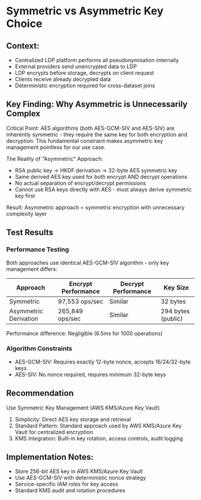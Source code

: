 # Symmetric vs Asymmetric Key Choice

## Context:

- Centralized LDP platform performs all pseudonymisation internally
- External providers send unencrypted data to LDP
- LDP encrypts before storage, decrypts on client request
- Clients receive already decrypted data
- Deterministic encryption required for cross-dataset joins

## Key Finding: Why Asymmetric is Unnecessarily Complex

Critical Point: AES algorithms (both AES-GCM-SIV and AES-SIV) are inherently symmetric - they require the same key for both encryption and decryption. This fundamental constraint makes asymmetric key management pointless for our use case.

The Reality of "Asymmetric" Approach:
- RSA public key → HKDF derivation → 32-byte AES symmetric key
- Same derived AES key used for both encrypt AND decrypt operations
- No actual separation of encrypt/decrypt permissions
- Cannot use RSA keys directly with AES - must always derive symmetric key first

Result: Asymmetric approach = symmetric encryption with unnecessary complexity layer

## Test Results

### Performance Testing

Both approaches use identical AES-GCM-SIV algorithm - only key management differs:

| Approach              | Encrypt Performance | Decrypt Performance | Key Size           |
|-----------------------|---------------------|---------------------|--------------------|
| Symmetric             | 97,553 ops/sec      | Similar             | 32 bytes           |
| Asymmetric Derivation | 265,849 ops/sec     | Similar             | 294 bytes (public) |

Performance difference: Negligible (6.5ms for 1000 operations)

### Algorithm Constraints

- AES-GCM-SIV: Requires exactly 12-byte nonce, accepts 16/24/32-byte keys
- AES-SIV: No nonce required, requires minimum 32-byte keys

## Recommendation

Use Symmetric Key Management (AWS KMS/Azure Key Vault)

1. Simplicity: Direct AES key storage and retrieval
2. Standard Pattern: Standard approach used by AWS KMS/Azure Key Vault for centralized encryption
4. KMS Integration: Built-in key rotation, access controls, audit logging

## Implementation Notes:

- Store 256-bit AES key in AWS KMS/Azure Key Vault
- Use AES-GCM-SIV with deterministic nonce strategy
- Service-specific IAM roles for key access
- Standard KMS audit and rotation procedures
